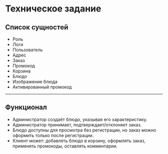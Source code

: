 # Техническое задание

## Список сущностей

- Роль
- Логи
- Пользователь
- Адрес
- Заказ
- Промокод
- Корзина
- Блюдо
- Изображение блюда
- Активированный промокод
___

## Функционал 

- Администратор создаёт блюдо, указывая его характеристику.
- Администратор принимает, подтверждает/отклоняет заказ.
- Блюдо доступны для просмотра без регистрации, но заказ можно оформить только после регистрации.
- Клиент может: добавлять блюдо в корзину, оформлять заказ, применять промокоды, оставлять комментарии.